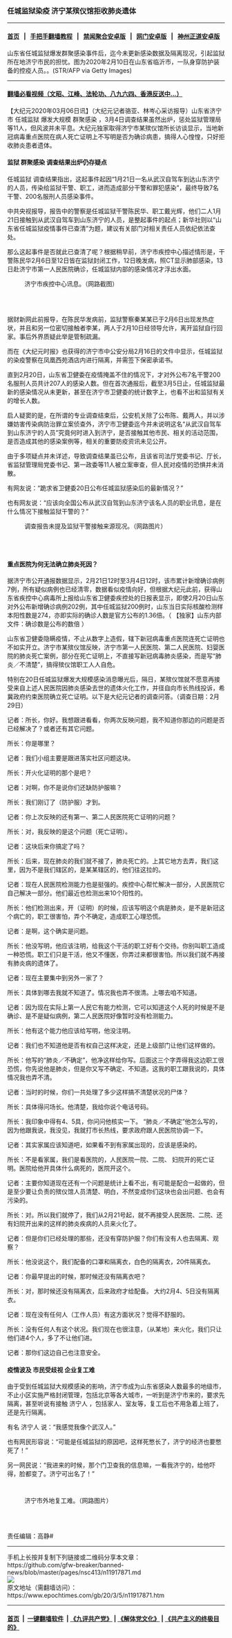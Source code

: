 ### 任城监狱染疫 济宁某殡仪馆拒收肺炎遗体
------------------------

#### [首页](https://github.com/gfw-breaker/banned-news/blob/master/README.md) &nbsp;&nbsp;|&nbsp;&nbsp; [手把手翻墙教程](https://github.com/gfw-breaker/guides/wiki) &nbsp;&nbsp;|&nbsp;&nbsp; [禁闻聚合安卓版](https://github.com/gfw-breaker/bn-android) &nbsp;&nbsp;|&nbsp;&nbsp; [网门安卓版](https://github.com/oGate2/oGate) &nbsp;&nbsp;|&nbsp;&nbsp; [神州正道安卓版](https://github.com/SzzdOgate/update) 



<div><img alt="" class="aligncenter wp-post-image" src="https://i.epochtimes.com/assets/uploads/2020/03/GettyImages-1199972442-600x400.jpg"/>
<div class="red16 caption">
 山东省任城监狱爆发群聚感染事件后，迄今未更新感染数据及隔离现况，引起监狱所在地济宁市民的担忧。图为2020年2月10日在山东省临沂市，一队身穿防护装备的控疫人员。。(STR/AFP via Getty Images)
</div>
</div><hr/>

#### [翻墙必看视频（文昭、江峰、法轮功、八九六四、香港反送中...）](https://github.com/gfw-breaker/banned-news/blob/master/pages/link3.md)

<div><p>
 【大纪元2020年03月06日讯】（大纪元记者骆亚、林岑心采访报导）山东省济宁市
 <ok href="https://www.epochtimes.com/gb/tag/%E4%BB%BB%E5%9F%8E%E7%9B%91%E7%8B%B1.html">
  任城监狱
 </ok>
 爆发大规模
 <ok href="https://www.epochtimes.com/gb/tag/%E7%BE%A4%E8%81%9A%E6%84%9F%E6%9F%93.html">
  群聚感染
 </ok>
 ，3月4日调查结果虽然出炉，惩处监狱管理局等11人，但风波并未平息。大纪元独家取得济宁市某殡仪馆所长访谈显示，当地新冠病毒重点医院在病人死亡证明上不写明是否为确诊病患，搞得人心惶惶，只好拒收肺炎患者遗体。
</p>
<h4>
 监狱
 <ok href="https://www.epochtimes.com/gb/tag/%E7%BE%A4%E8%81%9A%E6%84%9F%E6%9F%93.html">
  群聚感染
 </ok>
 调查结果出炉仍存疑点
</h4>
<p>
 <ok href="https://www.epochtimes.com/gb/tag/%E4%BB%BB%E5%9F%8E%E7%9B%91%E7%8B%B1.html">
  任城监狱
 </ok>
 调查结果指出，这起事件起因“1月21日一名从武汉自驾车到达山东济宁的人员，传染给监狱干警、职工，进而造成部分干警和罪犯感染”，最终导致7名干警、200名服刑人员感染事件。
</p>
<p>
 中共央视报导，报告中的警察是任城监狱干警陈民华、职工戴光辉，他们二人1月21日接触到从武汉自驾车到山东济宁的人员，是整起事件的起点；新华社则以“山东省任城监狱疫情事件已查清”为题，建议有关部门对相关责任人员依纪依法查处。
</p>
<p>
 那么这起事件是否就此已查清了呢？根据稍早前，济宁市疾控中心描述情形是，干警陈民华2月6日至12日皆在监狱封闭工作，12日晚发病，照CT显示肺部感染，13日赴济宁市第一人民医院确诊，任城监狱内部的感染情况才浮出水面。
</p>
<figure class="wp-caption aligncenter" id="attachment_11917878" style="width: 600px">
 <ok href="http://i.epochtimes.com/assets/uploads/2020/03/img-536c547868a7ba482896b88d4a220ea8.jpg">
  <img alt="" class="wp-image-11917878 size-large" src="http://i.epochtimes.com/assets/uploads/2020/03/img-536c547868a7ba482896b88d4a220ea8-600x331.jpg"/>
 </ok>
 <br/><figcaption class="wp-caption-text">
  济宁市疾控中心讯息。（网路截图）
 </figcaption><br/>
</figure><br/>
<p>
 据财新网此前报导，在陈民华发病前，监狱警察秦某某已于2月6日出现发热症状，并且和另一位密切接触者李某，两人于2月10日经领导允许，离开监狱自行回家。事后外界质疑此举是管制疏漏。
</p>
<p>
 而在《大纪元时报》也获得的济宁市中公安分局2月16日的文件中显示，任城监狱的染疫警察在凤凰西苑酒店内进行隔离，并需签下保密承诺书。
</p>
<p>
 直到2月20日，山东省卫健委在疫情掩盖不住的情况下，才对外公布7名干警200名服刑人员共计207人的感染人数。但在首次通报后，截至3月5日止，任城监狱最新的感染情况从未更新，甚至在济宁市卫健委的统计数字上，也看不出和监狱有关的增长人数。
</p>
<p>
 启人疑窦的是，在所谓的专业调查结束后，公安机关除了公布陈、戴两人，并以涉嫌妨害传染病防治罪立案侦查外，济宁市卫健委迄今并未说明这名“从武汉自驾车到山东济宁的人员”究竟何时进入到济宁，是否接触其他市民、相关的活动范围，是否造成其他的感染案例等，相关的重要防疫资讯未见公开。
</p>
<p>
 由于多项疑点并未详述，导致调查结果虽已公布，且该省司法厅党委书记、厅长，省监狱管理局党委书记、第一政委等11人被立案审查，但人民对疫情的恐惧并未消散。
</p>
<p>
 有网友说：“跪求省卫健委20日公布任城监狱感染后的最新情况？”
</p>
<p>
 也有网友说：“应该向全国公布从武汉自驾到山东济宁该名人员的职业讯息，是在什么情况下接触监狱干警的？”
</p>
<figure class="wp-caption aligncenter" id="attachment_11917911" style="width: 450px">
 <ok href="http://i.epochtimes.com/assets/uploads/2020/03/Screenshot_20200304-231821.jpg">
  <img alt="" class="wp-image-11917911 size-medium" src="http://i.epochtimes.com/assets/uploads/2020/03/Screenshot_20200304-231821-450x221.jpg"/>
 </ok>
 <br/><figcaption class="wp-caption-text">
  调查报告未提及监狱干警接触来源现况。（网路图片）
 </figcaption><br/>
</figure><br/>
<h4>
 重点医院为何无法确立肺炎死因？
</h4>
<p>
 据济宁市公开通报数据显示，2月21日12时至3月4日12时，该市累计新增确诊病例7例，所有疑似病例也已经清零，数据看似疫情向好，但根据大纪元此前，获得山东省疾控中心病毒所上报给山东省卫健委疾控处的日报表显示，即使2月20日山东对外公布新增确诊病例202例，其中任城监狱200例时，山东当日实际核酸检测样本阳性数是274，亦即实际的确诊人数是官方公布的1.36倍。（
 <ok href="https://www.epochtimes.com/gb/20/2/24/n11891016.htm">
  【独家】山东内部文件：确诊数是公布的数倍
 </ok>
 ）
</p>
<p>
 山东省卫健委隐瞒疫情，不止从数字上造假，辖下新冠病毒重点医院连死亡证明也不如实开立。济宁市某殡仪馆反映，济宁市第一人民医院、第二人民医院、妇婴医院的肺炎死亡案例，部分在死亡证明上，不直接写新冠病毒肺炎感染，而是写“肺炎／不清楚”，搞得殡仪馆职工人人自危。
</p>
<p>
 特别在20日任城监狱爆发大规模感染消息曝光后，隔日，某殡仪馆就不愿意再接受来自上述人民医院因肺炎感染去世的遗体火化工作，并径自向市长热线投诉，希冀政府约束医院确立死亡证明。以下是大纪元记者的调查问答。（调查日期：2月29日）
</p>
<p>
 记者：所长，你好。我想跟进看看，你两次反映问题，我不知道你那边的问题是否已经解决了？或者还有其它问题。
</p>
<p>
 所长：你是哪里？
</p>
<p>
 记者：我们小组主要是跟进落实社区问题这块。
</p>
<p>
 所长：开火化证明的那个是吧？
</p>
<p>
 记者：对啊，你不是说你们还缺防护服嘛？
</p>
<p>
 所长：我们刚订了（防护服）才到。
</p>
<p>
 记者：你上次反映的还有第一、第二人民医院死亡证明的问题？
</p>
<p>
 所长：对，我反映的是这个问题（死亡证明）。
</p>
<p>
 记者：这块后来你搞定了吗？
</p>
<p>
 所长：后来，现在肺炎的我们就不接了，肺炎死亡的。上其它地方去弄，我们这里，因为不是我们辖区的，是某某辖区的，他们往这拉的。
</p>
<p>
 记者：现在人民医院检测能力也是挺强的。疾控中心帮忙解决一部分，人民医院它自己解决一部分。他们最近也检测出来10个阳性的。
</p>
<p>
 所长：他们检测出来，开（证明）的时候，应该写明这个病是肺炎，是不是新冠这个病亡的，职工很害怕，弄个不确定，造成职工心理恐慌。
</p>
<p>
 记者：是啊，这个确实是问题。
</p>
<p>
 所长：他没写明，他应该注明，给我这个干活的职工好有个交待。你别叫职工造成一种恐慌。职工们只是干活，他又不懂医，你弄过来都很害怕。所以我们就不再接有肺炎病的遗体了。
</p>
<p>
 记者：现在主要集中到另外一家了？
</p>
<p>
 所长：具体到哪去我就不知道了。情况我也弄不很清。上哪去咱不知道。
</p>
<p>
 记者：因为现在实际上第一人民它有能力检测，它可以知道这个人死的时候是不是确诊、是不是疑似病例，第二人民医院好像暂时没有检测能力。
</p>
<p>
 所长：他有这个能力他应该给写明，他没注明。
</p>
<p>
 记者：我们也不知道他是否有权自己这样决定，还是上级部门让他们这样做的。
</p>
<p>
 所长：他写的“肺炎／不确定”，他净这样给你写。后面这三个字弄得我这边职工很恐慌，你先说他是肺炎，但是你又写不确定、不知道。这我的职工跟我说的，具体情况我也弄不清。
</p>
<p>
 记者：当时的时候，你们一共处理了多少这样搞不清楚状况的尸体？
</p>
<p>
 所长：具体得问场长。他清楚，我给你说个电话号码。
</p>
<p>
 所长：我印象中得有4、5具，你问问他核实一下。 “肺炎／不确定”他怎么写的，因为他跟我说，我没见，我就打市长热线，要求政府跟人民医院协调一下。
</p>
<p>
 记者：其实家属应该知道吧，如果看不到有家属出现的，应该是感染的。
</p>
<p>
 所长：不是看家属，我们是看医院的，人民医院一院、二院、 妇院开的死亡证明。医院给他开具体什么病死的，医院开这个。
</p>
<p>
 记者：主要你知道现在还有一个问题是统计上看不出，有可能是配合一起做的，但是至少要让负责的殡仪馆人员清楚、明白，不然变成你们这块也会出问题、也会有污染的。
</p>
<p>
 所长：对。所以我们就停了，我们从2月21号起，就不再接受人民医院、二院、还有妇院开出来的这样的肺炎疾病的人员来火化了。
</p>
<p>
 记者：但是你们已经处理的那些，还没有穿防护服？你们有没有人也去隔离、观察？
</p>
<p>
 所长：他没说这个，我们配备的口罩和隔离衣，白色的隔离衣，20件隔离衣。
</p>
<p>
 记者：你最早提出的时候，那时候还没有隔离衣吧？
</p>
<p>
 所长：对，那时候还没有隔离衣，后来政府才给配备。 大约2月4、5日没有隔离衣。
</p>
<p>
 记者：现在没有任何人（工作人员）有这方面状况？觉得不舒服的。
</p>
<p>
 所长：没有任何人有这个状况。我们现在也很注意，（从某地）来火化，我们只让他们进4个人，多了不让他们进。
</p>
<p>
 记者：那你们这边自己也注意安全。
</p>
<h4>
 疫情波及 市民受歧视 企业复工难
</h4>
<p>
 由于受到任城监狱大规模感染的影响，济宁市成为山东省感染人数最多的地级市，不止小区实施严格封闭管理，包括北京等各大城市，一听到是济宁市来的，要求先隔离，甚至听说有接触
 <ok href="https://www.epochtimes.com/gb/tag/%E6%B5%8E%E5%AE%81%E4%BA%BA.html">
  济宁人
 </ok>
 ，包括家人、室友等，复工后也不用急着上班了，还是先行隔离。
</p>
<p>
 有名
 <ok href="https://www.epochtimes.com/gb/tag/%E6%B5%8E%E5%AE%81%E4%BA%BA.html">
  济宁人
 </ok>
 说：“我感觉我像个武汉人。”
</p>
<p>
 也有网民形容说：“可能是任城监狱的原因吧，这样死憋长了，济宁的经济也要憋死了！”
</p>
<p>
 另一网民说：“我进来的时候，那个门卫查我的信息嘛，一看我济宁的，给他吓得，脸都变了。济宁可出名了！”
</p>
<p>
 <ok href="http://i.epochtimes.com/assets/uploads/2020/03/0-Screenshot_20200304-232011.jpg">
  <img alt="" class="aligncenter wp-image-11917891 size-medium" src="http://i.epochtimes.com/assets/uploads/2020/03/0-Screenshot_20200304-232011-450x208.jpg"/>
 </ok>
</p>
<p>
 <ok href="http://i.epochtimes.com/assets/uploads/2020/03/65e44dede3a43661418084c57cbd974a.png">
  <img alt="" class="aligncenter wp-image-11917894 size-medium" src="http://i.epochtimes.com/assets/uploads/2020/03/65e44dede3a43661418084c57cbd974a-450x280.png"/>
 </ok>
</p>
<figure class="wp-caption aligncenter" id="attachment_11917899" style="width: 450px">
 <ok href="http://i.epochtimes.com/assets/uploads/2020/03/img-6bcb54d5d6d3bfe39eb5df68071da592.jpg">
  <img alt="" class="wp-image-11917899 size-medium" src="http://i.epochtimes.com/assets/uploads/2020/03/img-6bcb54d5d6d3bfe39eb5df68071da592-450x659.jpg"/>
 </ok>
 <br/><figcaption class="wp-caption-text">
  济宁市外地复工难。（网路图片）
 </figcaption><br/>
</figure><br/>
<p>
 责任编辑：高静#
</p>
</div>
<hr/>
手机上长按并复制下列链接或二维码分享本文章：<br/>
https://github.com/gfw-breaker/banned-news/blob/master/pages/nsc413/n11917871.md <br/>
<a href='https://github.com/gfw-breaker/banned-news/blob/master/pages/nsc413/n11917871.md'><img src='https://github.com/gfw-breaker/banned-news/blob/master/pages/nsc413/n11917871.md.png'/></a> <br/>
原文地址（需翻墙访问）：https://www.epochtimes.com/gb/20/3/5/n11917871.htm


------------------------
#### [首页](https://github.com/gfw-breaker/banned-news/blob/master/README.md) &nbsp;|&nbsp; [一键翻墙软件](https://github.com/gfw-breaker/nogfw/blob/master/README.md) &nbsp;| [《九评共产党》](https://github.com/gfw-breaker/9ping.md/blob/master/README.md#九评之一评共产党是什么) | [《解体党文化》](https://github.com/gfw-breaker/jtdwh.md/blob/master/README.md) | [《共产主义的终极目的》](https://github.com/gfw-breaker/gczydzjmd.md/blob/master/README.md)


<img src='http://gfw-breaker.win/banned-news/pages/nsc413/n11917871.md' width='0px' height='0px'/>